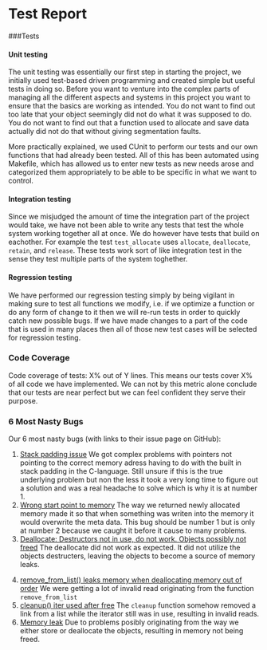 # Test Report 

###Tests

#### Unit testing
The unit testing was essentially our first step in starting the project, we initially used test-based driven programming and created simple but useful tests in doing so. Before you want to venture into the complex parts of managing all the different aspects and systems in this project you want to ensure that the basics are working as intended. You do not want to find out too late that your object seemingly did not do what it was supposed to do. You do not want to find out that a function used to allocate and save data actually did not do that without giving segmentation faults. 

More practically explained, we used CUnit to perform our tests and our own functions that had already been tested. All of this has been automated using Makefile, which has allowed us to enter new tests as new needs arose and categorized them appropriately to be able to be specific in what we want to control. 

#### Integration testing
Since we misjudged the amount of time the integration part of the project would take, we have not been able to write any tests that test the whole system working together all at once. We do however have tests that build on eachother. For example the test `test_allocate` uses `allocate`, `deallocate`, `retain`, and `release`. These tests work sort of like integration test in the sense they test multiple parts of the system toghether.

#### Regression testing
We have performed our regression testing simply by being vigilant in making sure to test all functions we modify, i.e. if we optimize a function or do any form of change to it then we will re-run tests in order to quickly catch new possible bugs. If we have made changes to a part of the code that is used in many places then all of those new test cases will be selected for regression testing. 

### Code Coverage
<!-- TODO: -->
Code coverage of tests:
X% out of Y lines.
This means our tests cover X% of all code we have implemented. We can not by this metric alone conclude that our tests are near perfect but we can feel confident they serve their purpose.

<!-- Include a graphical overview of the code coverage. You should make every effort to get 100% code and branch coverage. For every statement or branch that you have not tested, you must include a motivation for why that is and an argument for why the untested code/branch is correct. -->

### 6 Most Nasty Bugs
Our 6 most nasty bugs (with links to their issue page on GitHub):
1. [Stack padding issue](https://github.com/IOOPM-UU/Qoders/issues/13)
We got complex problems with pointers not pointing to the correct memory adress having to do with the built in stack padding in the C-language. Still unsure if this is the true underlying problem but non the less it took a very long time to figure out a solution and was a real headache to solve which is why it is at number 1.
2. [Wrong start point to memory](https://github.com/IOOPM-UU/Qoders/issues/12)
The way we returned newly allocated memory made it so that when something was writen into the memory it would overwrite the meta data. This bug should be number 1 but is only at number 2 because we caught it before it cause to many problems.
3. [Deallocate: Destructors not in use, do not work. Objects possibly not freed](https://github.com/IOOPM-UU/Qoders/issues/7)
The deallocate did not work as expected. It did not utilize the objects destructers, leaving the objects to become a source of memory leaks. 
<!-- FIXME: -->
4. [remove_from_list() leaks memory when deallocating memory out of order](https://github.com/IOOPM-UU/Qoders/issues/18)
We were getting a lot of invalid read originating from the function `remove_from_list` 
5. [cleanup() iter used after free](https://github.com/IOOPM-UU/Qoders/issues/15)
The `cleanup` function somehow removed a link from a list while the iterator still was in use, resulting in invalid reads.
6. [Memory leak](https://github.com/IOOPM-UU/Qoders/issues/9)
Due to problems posibly originating from the way we either store or deallocate the objects, resulting in memory not being freed.